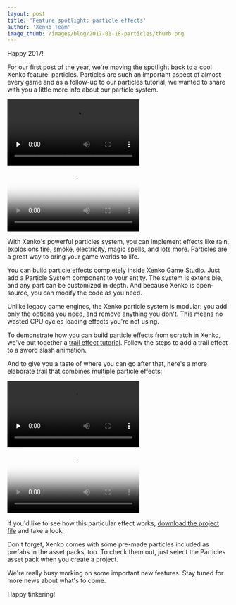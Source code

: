 ```yaml
---
layout: post
title: 'Feature spotlight: particle effects'
author: 'Xenko Team'
image_thumb: /images/blog/2017-01-18-particles/thumb.png
---
```


Happy 2017! 

For our first post of the year, we're moving the spotlight back to a cool Xenko feature: particles. Particles are such an important aspect of almost every game and as a follow-up to our particles tutorial, we wanted to share with you a little more info about our particle system.

<p>
  <div id="Particles_popup" class="mfp-video mfp-hide embed-responsive-anyratio">
    <video controls="" loop="" preload="none">
        <source src="../../images/blog/2017-01-18-particles/particle-effects-final-compressed.mp4" type="video/mp4">
    </video>
  </div>
  <a href="#Particles_popup" class="video-popup">
    <div class="embed-responsive-anyratio"><div class="zoom-in"></div><div class="video-play-button"></div>
      <video autoplay loop class="responsive-video" poster="../../images/blog/2017-01-18-particles/particle-effects-final-pic.jpg" onplay="feature_video_onplay(event)" onpause="feature_video_onpause(event)">
         <source src="../../images/blog/2017-01-18-particles/particle-effects-final-compressed.mp4" type="video/mp4">
      </video>
    </div>
  </a>
</p>

With Xenko's powerful particles system, you can implement effects like rain, explosions fire, smoke, electricity, magic spells, and lots more. Particles are a great way to bring your game worlds to life.

You can build particle effects completely inside Xenko Game Studio. Just add a Particle System component to your entity. The system is extensible, and any part can be customized in depth. And because Xenko is open-source, you can modify the code as you need.

Unlike legacy game engines, the Xenko particle system is modular: you add only the options you need, and remove anything you don't. This means no wasted CPU cycles loading effects you're not using.

To demonstrate how you can build particle effects from scratch in Xenko, we've put together a [trail effect tutorial](http://doc.xenko.com/latest/manual/particles/tutorials/create-a-trail.html). Follow the steps to add a trail effect to a sword slash animation.

And to give you a taste of where you can go after that, here's a more elaborate trail that combines multiple particle effects:

<p>
  <div id="Swordslash_popup" class="mfp-video mfp-hide embed-responsive-anyratio">
    <video controls="" loop="" preload="none">
        <source src="../../images/blog/2017-01-18-particles/sword-slash.mp4" type="video/mp4">
    </video>
  </div>
  <a href="#Swordslash_popup" class="video-popup">
    <div class="embed-responsive-anyratio"><div class="zoom-in"></div><div class="video-play-button"></div>
      <video autoplay loop class="responsive-video" poster="../../images/blog/2017-01-18-particles/sword-slash.jpg" onplay="feature_video_onplay(event)" onpause="feature_video_onpause(event)">
         <source src="../../images/blog/2017-01-18-particles/sword-slash.mp4" type="video/mp4">
      </video>
    </div>
  </a>
</p>

If you'd like to see how this particular effect works, [download the project file](http://doc.xenko.com/latest/manual/particles/tutorials/media/MyTrailEffect.zip) and take a look.

Don't forget, Xenko comes with some pre-made particles included as prefabs in the asset packs, too. To check them out, just select the Particles asset pack when you create a project.

We're really busy working on some important new features. Stay tuned for more news about what's to come. 

Happy tinkering!